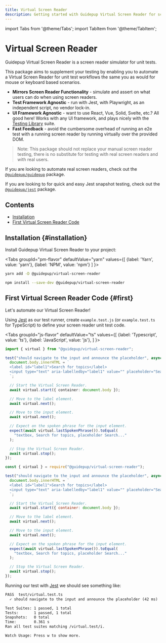 ```yaml
---
title: Virtual Screen Reader
description: Getting started with Guidepup Virtual Screen Reader for screen reader automation in accessibility unit testing
---
```


import Tabs from '@theme/Tabs';
import TabItem from '@theme/TabItem';

# Virtual Screen Reader

Guidepup Virtual Screen Reader is a screen reader simulator for unit tests.

This package aims to supplement your testing by enabling you to automate a Virtual Screen Reader for unit test workflows the same you as would for mouse or keyboard based scenarios.

- **Mirrors Screen Reader Functionality** - simulate and assert on what users can do when using screen readers.
- **Test Framework Agnostic** - run with Jest, with Playwright, as an independent script, no vendor lock-in.
- **UI Framework Agnostic** - want to use React, Vue, Solid, Svelte, etc.? All good here! Works with any UI framework, and plays nicely with the [Testing Library](https://testing-library.com/) suite.
- **Fast Feedback** - avoid the cumbersome overhead of running an e2e test with a running screen reader by running virtually over the provided DOM.

> Note: This package should not replace your manual screen reader testing, there is no substitute for testing with real screen readers and with real users.

If you are looking to automate real screen readers, check out the [`@guidepup/guidepup`](https://github.com/guidepup/guidepup) package.

If you are looking to for quick and easy Jest snapshot testing, check out the [`@guidepup/jest`](https://github.com/guidepup/jest) package.

## Contents

- [Installation](./virtual#installation)
- [First Virtual Screen Reader Code](./virtual#first)

## Installation {#installation}

Install Guidepup Virtual Screen Reader to your project:

<Tabs
groupId="pm-flavor"
defaultValue="yarn"
values={[
{label: 'Yarn', value: 'yarn'},
{label: 'NPM', value: 'npm'}
]
}>
<TabItem value="yarn">

```bash
yarn add -D @guidepup/virtual-screen-reader
```

</TabItem>
<TabItem value="npm">

```bash
npm install --save-dev @guidepup/virtual-screen-reader
```

</TabItem>
</Tabs>

## First Virtual Screen Reader Code {#first}

Let's automate our Virtual Screen Reader!

Using [Jest](https://jestjs.io/) as our test runner, create `example.test.js` (or `example.test.ts` for TypeScript) to define your screen reader unit test code.

<Tabs
groupId="js-flavor"
defaultValue="ts"
values={[
{label: 'Typescript', value: 'ts'},
{label: 'JavaScript', value: 'js'},
]
}>
<TabItem value="ts">

```ts
import { virtual } from "@guidepup/virtual-screen-reader";

test("should navigate to the input and announce the placeholder", async () => {
  document.body.innerHTML = `
  <label id="label1">Search for topics</label>
  <input type="text" aria-labelledby="label1" value="" placeholder="Search..."/>
  `;

  // Start the Virtual Screen Reader.
  await virtual.start({ container: document.body });

  // Move to the label element.
  await virtual.next();

  // Move to the input element.
  await virtual.next();

  // Expect on the spoken phrase for the input element.
  expect(await virtual.lastSpokenPhrase()).toEqual(
    "textbox, Search for topics, placeholder Search..."
  );

  // Stop the Virtual Screen Reader.
  await virtual.stop();
});
```

</TabItem>
<TabItem value="js">

```js
const { virtual } = require("@guidepup/virtual-screen-reader");

test("should navigate to the input and announce the placeholder", async () => {
  document.body.innerHTML = `
  <label id="label1">Search for topics</label>
  <input type="text" aria-labelledby="label1" value="" placeholder="Search..."/>
  `;

  // Start the Virtual Screen Reader.
  await virtual.start({ container: document.body });

  // Move to the label element.
  await virtual.next();

  // Move to the input element.
  await virtual.next();

  // Expect on the spoken phrase for the input element.
  expect(await virtual.lastSpokenPhrase()).toEqual(
    "textbox, Search for topics, placeholder Search..."
  );

  // Stop the Virtual Screen Reader.
  await virtual.stop();
});
```

</TabItem>
</Tabs>

Running our test with [Jest](https://jestjs.io/) we should see something like:

```txt
PASS  test/virtual.test.ts
  ✓ should navigate to the input and announce the placeholder (42 ms)

Test Suites: 1 passed, 1 total
Tests:       1 passed, 1 total
Snapshots:   0 total
Time:        0.361 s
Ran all test suites matching /virtual.test/i.

Watch Usage: Press w to show more.
```
